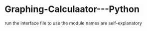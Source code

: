 # Graphing-Calculaator---Python
run the interface file to use
the module names are self-explanatory
